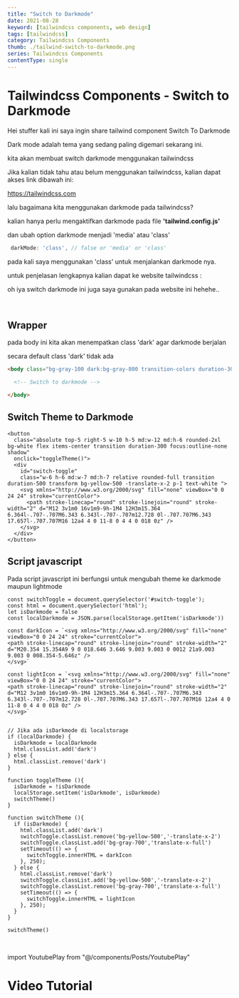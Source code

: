 ```yaml
---
title: "Switch to Darkmode"
date: 2021-08-28
keyword: [tailwindcss components, web design]
tags: [tailwindcss]
category: Tailwindcss Components
thumb: ./tailwind-switch-to-darkmode.png
series: Tailwindcss Components
contentType: single
---
```


# Tailwindcss Components - Switch to Darkmode

Hei stuffer kali ini saya ingin share tailwind component Switch To Darkmode

Dark mode adalah tema yang sedang paling digemari sekarang ini.

kita akan  membuat switch darkmode menggunakan tailwindcss

Jika kalian tidak tahu atau belum menggunakan tailwindcss, kalian dapat akses link dibawah ini:

https://tailwindcss.com

lalu bagaimana kita menggunakan darkmode pada tailwindcss?

kalian hanya perlu mengaktifkan darkmode pada file **'tailwind.config.js'**

dan ubah option darkmode menjadi 'media' atau 'class'

```js
 darkMode: 'class', // false or 'media' or 'class'
```

pada kali saya menggunakan 'class' untuk menjalankan darkmode nya.

untuk penjelasan lengkapnya kalian dapat ke website tailwindcss : 

oh iya switch darkmode ini juga saya gunakan pada website ini hehehe..

<br/>

## Wrapper
pada body ini kita akan menempatkan class 'dark' agar darkmode berjalan

secara default class 'dark' tidak ada
```html
<body class="bg-gray-100 dark:bg-gray-800 transition-colors duration-300">

  <!-- Switch to darkmode -->

</body>
```

## Switch Theme to Darkmode
```html:expose=true
<button
  class="absolute top-5 right-5 w-10 h-5 md:w-12 md:h-6 rounded-2xl bg-white flex items-center transition duration-300 focus:outline-none shadow"
  onclick="toggleTheme()">
  <div
    id="switch-toggle"
    class="w-6 h-6 md:w-7 md:h-7 relative rounded-full transition duration-500 transform bg-yellow-500 -translate-x-2 p-1 text-white ">
    <svg xmlns="http://www.w3.org/2000/svg" fill="none" viewBox="0 0 24 24" stroke="currentColor">
      <path stroke-linecap="round" stroke-linejoin="round" stroke-width="2" d="M12 3v1m0 16v1m9-9h-1M4 12H3m15.364 6.364l-.707-.707M6.343 6.343l-.707-.707m12.728 0l-.707.707M6.343 17.657l-.707.707M16 12a4 4 0 11-8 0 4 4 0 018 0z" />
    </svg>
  </div>
</button>
```

## Script javascript
Pada script javascript ini berfungsi untuk mengubah theme ke darkmode maupun lightmode
```javascript:expose=true
const switchToggle = document.querySelector('#switch-toggle');
const html = document.querySelector('html');
let isDarkmode = false
const localDarkmode = JSON.parse(localStorage.getItem('isDarkmode'))

const darkIcon = `<svg xmlns="http://www.w3.org/2000/svg" fill="none" viewBox="0 0 24 24" stroke="currentColor">
<path stroke-linecap="round" stroke-linejoin="round" stroke-width="2" d="M20.354 15.354A9 9 0 018.646 3.646 9.003 9.003 0 0012 21a9.003 9.003 0 008.354-5.646z" />
</svg>`

const lightIcon = `<svg xmlns="http://www.w3.org/2000/svg" fill="none" viewBox="0 0 24 24" stroke="currentColor">
<path stroke-linecap="round" stroke-linejoin="round" stroke-width="2" d="M12 3v1m0 16v1m9-9h-1M4 12H3m15.364 6.364l-.707-.707M6.343 6.343l-.707-.707m12.728 0l-.707.707M6.343 17.657l-.707.707M16 12a4 4 0 11-8 0 4 4 0 018 0z" />
</svg>`


// Jika ada isDarkmode di localstorage 
if (localDarkmode) {
  isDarkmode = localDarkmode
  html.classList.add('dark')
} else {
  html.classList.remove('dark')
}

function toggleTheme (){
  isDarkmode = !isDarkmode
  localStorage.setItem('isDarkmode', isDarkmode)
  switchTheme()
}

function switchTheme (){
  if (isDarkmode) {
    html.classList.add('dark')
    switchToggle.classList.remove('bg-yellow-500','-translate-x-2')
    switchToggle.classList.add('bg-gray-700','translate-x-full')
    setTimeout(() => {
      switchToggle.innerHTML = darkIcon
    }, 250);
  } else {
    html.classList.remove('dark')
    switchToggle.classList.add('bg-yellow-500','-translate-x-2')
    switchToggle.classList.remove('bg-gray-700','translate-x-full')
    setTimeout(() => {
      switchToggle.innerHTML = lightIcon
    }, 250);
  }
}

switchTheme()

```

<br/>

import YoutubePlay from "@/components/Posts/YoutubePlay"

# Video Tutorial
<YoutubePlay id="d3KBGmXrx2M"/>